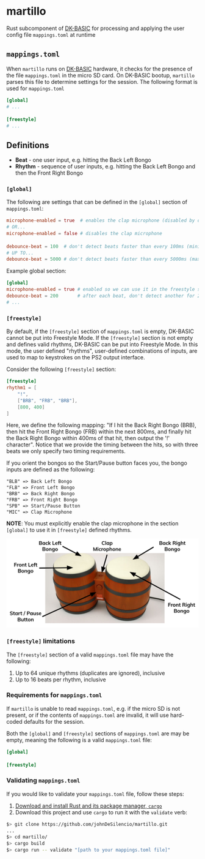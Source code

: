 # martillo

Rust subcomponent of [DK-BASIC](https://github.com/johnDeSilencio/DK-BASIC)
for processing and applying the user config file `mappings.toml` at runtime

## `mappings.toml`

When `martillo` runs on [DK-BASIC](https://github.com/johnDeSilencio/DK-BASIC)
hardware, it checks for the presence of the file `mappings.toml` in the micro
SD card. On DK-BASIC bootup, `martillo` parses this file to determine settings
for the session. The following format is used for `mappings.toml`

```toml
[global]
# ...

[freestyle]
# ...
```

## Definitions

* __Beat__ - one user input, e.g. hitting the Back Left Bongo
* __Rhythm__ - sequence of user inputs, e.g. hitting the Back Left Bongo
and then the Front Right Bongo

### `[global]`

The following are settings that can be defined in the `[global]` section
of `mappings.toml`:

```toml
microphone-enabled = true  # enables the clap microphone (disabled by default)
# OR...
microphone-enabled = false # disables the clap microphone

debounce-beat = 100  # don't detect beats faster than every 100ms (minimum)
# UP TO...
debounce-beat = 5000 # don't detect beats faster than every 5000ms (maximum)
```

Example global section:

```toml
[global]
microphone-enabled = true # enabled so we can use it in the freestyle section
debounce-beat = 200       # after each beat, don't detect another for 200ms
# ...
```

### `[freestyle]`

By default, if the `[freestyle]` section of `mappings.toml` is empty,
DK-BASIC cannot be put into Freestyle Mode. If the `[freestyle]` section is
not empty and defines valid rhythms, DK-BASIC can be put into Freestyle Mode.
In this mode, the user defined "rhythms", user-defined combinations of inputs,
are used to map to keystrokes on the PS2 output interface.

Consider the following `[freestyle]` section:

```toml
[freestyle]
rhythm1 = [
    "!",
    ["BRB", "FRB", "BRB"],
    [800, 400]
]
```

Here, we define the following mapping: "If I hit the Back Right Bongo (BRB), then
hit the Front Right Bongo (FRB) within the next 800ms, and finally hit the Back
Right Bongo within 400ms of that hit, then output the '!' character". Notice that
we provide the timing between the hits, so with three beats we only specify two
timing requirements.

If you orient the bongos so the Start/Pause button faces you, the bongo inputs are
defined as the following:

```none
"BLB" => Back Left Bongo
"FLB" => Front Left Bongo
"BRB" => Back Right Bongo
"FRB" => Front Right Bongo
"SPB" => Start/Pause Button
"MIC" => Clap Microphone
```

__NOTE__: You must explicitly enable the clap microphone in the section `[global]`
to use it in `[freestyle]` defined rhythms.

![DK Bongos input diagram](./doc/dk_inputs.png)

### `[freestyle]` limitations

The `[freestyle]` section of a  valid `mappings.toml` file may have
the following:

1. Up to 64 unique rhythms (duplicates are ignored), inclusive
2. Up to 16 beats per rhythm, inclusive

### Requirements for `mappings.toml`

If `martillo` is unable to read `mappings.toml`, e.g. if the micro SD is not
present, or if the contents of `mappings.toml` are invalid, it will use
hard-coded defaults for the session.

Both the `[global]` and `[freestyle]` sections of `mappings.toml` are
may be empty, meaning the following is a valid `mappings.toml` file:

```toml
[global]

[freestyle]
```

### Validating `mappings.toml`

If you would like to validate your `mappings.toml` file, follow these steps:

1. [Download and install Rust and its package manager, `cargo`](https://www.rust-lang.org/tools/install)
2. Download this project and use `cargo` to run it with the `validate` verb:

```bash
$> git clone https://github.com/johnDeSilencio/martillo.git
...
$> cd martillo/
$> cargo build
$> cargo run -- validate "[path to your mappings.toml file]"
```
